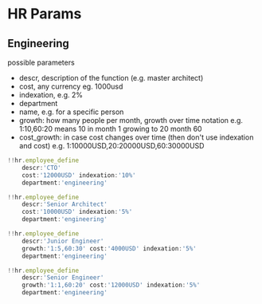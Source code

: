 # HR Params

## Engineering

possible parameters

- descr, description of the function (e.g. master architect)
- cost, any currency eg. 1000usd
- indexation, e.g. 2%
- department
- name, e.g. for a specific person
- growth: how many people per month, growth over time notation e.g. 1:10,60:20  means 10 in month 1 growing to 20 month 60
- cost_growth: in case cost changes over time (then don't use indexation and cost) e.g. 1:10000USD,20:20000USD,60:30000USD


```js
!!hr.employee_define 
    descr:'CTO'  
    cost:'12000USD' indexation:'10%' 
    department:'engineering'

!!hr.employee_define 
    descr:'Senior Architect'  
    cost:'10000USD' indexation:'5%' 
    department:'engineering'

!!hr.employee_define 
    descr:'Junior Engineer' 
    growth:'1:5,60:30' cost:'4000USD' indexation:'5%' 
    department:'engineering'

!!hr.employee_define 
    descr:'Senior Engineer' 
    growth:'1:1,60:20' cost:'12000USD' indexation:'5%' 
    department:'engineering'

```

